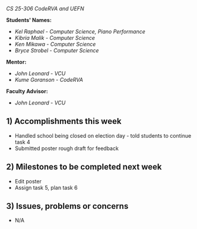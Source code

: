 *CS 25-306 CodeRVA and UEFN*

**Students' Names:**
- *Kel Raphael* - *Computer Science, Piano Performance*
- *Kibria Malik* - *Computer Science*
- *Ken Mikawa* - *Computer Science*
- *Bryce Strobel* - *Computer Science*

**Mentor:**
- *John Leonard*  - *VCU*
- *Kume Goranson* - *CodeRVA*

**Faculty Advisor:**
- *John Leonard*  - *VCU*

## 1) Accomplishments this week ##
- Handled school being closed on election day - told students to continue task 4
- Submitted poster rough draft for feedback

## 2) Milestones to be completed next week ##
- Edit poster
- Assign task 5, plan task 6

## 3) Issues, problems or concerns ##
- N/A

